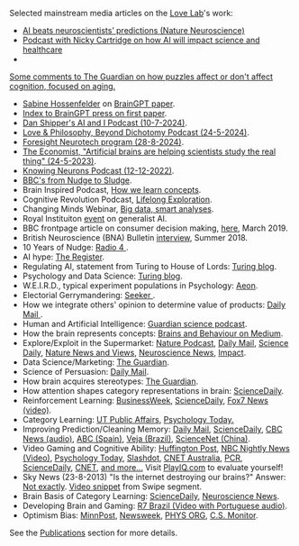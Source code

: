 Selected mainstream media articles on the <a href="{{site.baseurl}}/lab">Love Lab</a>'s work:
* <a href="https://doi.org/10.1038/s41593-024-01860-8"> AI beats neuroscientists’ predictions (Nature Neuroscience)</a>
* <a href="https://touchneurology.com/podcast/braingpt-advancing-neuroscientific-research-with-ai/"> Podcast with Nicky Cartridge on how AI will impact science and healthcare</a>
* <a href="https://www.theguardian.com/games/2024/dec/21/at-98-i-wouldnt-be-so-sharp-without-puzzles-do-crosswords-and-quizzes-really-boost-your-brain-power/">
Some comments to The Guardian on how puzzles affect or don't affect cognition, focused on aging.</a>
* <a href="https://www.youtube.com/watch?v=Qgrl3JSWWDE"> Sabine Hossenfelder</a> on <a href="https://www.nature.com/articles/s41562-024-02046-9">BrainGPT paper<a>.
* <a href="https://www.nature.com/articles/s41562-024-02046-9/metrics"> Index to BrainGPT press on first paper</a>.
* <a href="https://www.youtube.com/watch?v=tNRMWNfrkxc"> Dan Shipper's AI and I Podcast (10-7-2024)</a>.
* <a href="https://www.youtube.com/watch?v=EA44JEJPrc0"> Love & Philosophy, Beyond Dichotomy Podcast (24-5-2024)</a>.
* <a href="https://youtu.be/7G4gR8LfI04?si=eVvP9vkShIYRO51P"> Foresight Neurotech program (28-8-2024)</a>.
* <a href="https://www.economist.com/science-and-technology/2023/05/24/artificial-brains-are-helping-scientists-study-the-real-thing"> The Economist, "Artificial brains are helping scientists study the real thing" (24-5-2023)</a>.
* <a href="https://knowingneurons.com/podcast-2/"> Knowing Neurons Podcast (12-12-2022)</a>.
* <a href="https://www.bbc.co.uk/programmes/w3ct1j0m"> BBC's from Nudge to Sludge</a>.
* Brain Inspired Podcast,  <a href="https://braininspired.co/podcast/70/"> How we learn concepts</a>.
* Cognitive Revolution Podcast,  <a href="https://www.codykommers.com/post/23-brad-love-on-lifelong-exploration"> Lifelong Exploration</a>.
* Changing Minds Webinar,  <a href="https://www.youtube.com/watch?v=2qQG9oiM3QY"> Big data, smart analyses</a>.
* Royal Instituiton  <a href="https://soundcloud.com/royal-institution/a-generalist-ai-ri-science-podcast-45"> event</a> on generalist AI.
* BBC frontpage article on consumer decision making,  <a href="https://www.bbc.co.uk/news/business-47357292"> here</a>, March 2019.
* British Neuroscience (BNA) Bulletin <a href="http://bradlove.org/images/BNA2018.pdf"> interview</a>, Summer 2018.
* 10 Years of Nudge: <a href="https://www.bbc.co.uk/programmes/b0b90xc6"> Radio 4 </a>.
* AI hype: <a href="http://www.theregister.co.uk/2016/10/25/will_ai_spell_the_end_of_humanity_the_tech_industry_wants_you_to_think_so/"> The Register</a>.
* Regulating AI, statement from Turing to House of Lords: <a href="https://www.turing.ac.uk/media/interested-artificial-intelligence/"> Turing blog</a>.
* Psychology and Data Science: <a href="https://www.turing.ac.uk/media/blog/%ef%bb%bfthinking-machines-psychology-got-data-science/"> Turing blog</a>.
* W.E.I.R.D., typical experiment populations in Psychology: <a href="https://aeon.co/essays/american-undergrads-are-too-weird-to-stand-for-all-humanity"> Aeon</a>.
* Electorial Gerrymandering: <a href="https://www.seeker.com/tech/an-unbiased-algorithm-could-help-put-an-end-to-partisan-gerrymandering"> Seeker </a>.
* How we integrate others' opinion to determine value of products: <a href="http://www.dailymail.co.uk/sciencetech/article-4559536/People-influenced-opinions-online.html"> Daily Mail </a>.
* Human and Artificial Intelligence: <a href="https://www.theguardian.com/science/audio/2018/jan/10/questioning-ai-what-kind-of-intelligence-will-we-create-science-weekly-podcast"> Guardian science podcast</a>.
* How the brain represents concepts: <a href="https://medium.com/brains-and-behaviour/how-does-the-brain-encode-similarities-975903b05ee6#.pp1mtahi1"> Brains and Behaviour on Medium</a>.
* Explore/Exploit in the Supermarket: <a href="http://www.nature.com/nature/podcast/index-2017-01-12.html"> Nature Podcast</a>, <a href="http://www.dailymail.co.uk/sciencetech/article-4103054/The-AI-tell-advertisers-advertisers-people-willing-try-new-things.html"> Daily Mail</a>, <a href="https://www.sciencedaily.com/releases/2017/01/170109134206.htm"> Science Daily</a>, <a href="http://www.nature.com/nature/journal/v541/n7637/full/nature21114.html"> Nature News and Views</a>, <a href="http://neurosciencenews.com/model-choices-psychology-5896/"> Neuroscience News</a>, <a href="https://www.research-live.com/article/features/when-people-are-willing-to-try-new-products/id/5022012"> Impact</a>.
* Data Science/Marketing: <a href="https://www.theguardian.com/media-network/2016/nov/07/can-advertising-support-free-internet"> The Guardian</a>.
* Science of Persuasion: <a href="http://www.dailymail.co.uk/sciencetech/article-3785809/The-science-persuasion-Experts-reveal-FIVE-simple-tricks-change-mind.html"> Daily Mail</a>.
* How brain acquires stereotypes: <a href="https://www.theguardian.com/science/2016/nov/01/human-brain-is-predisposed-to-negative-stereotypes-new-study-suggests"> The Guardian</a>.
* How attention shapes category representations in brain: <a href="https://www.sciencedaily.com/releases/2016/11/161102130629.htm"> ScienceDaily</a>.
* Reinforcement Learning: <a href="http://www.businessweek.com/lifestyle/content/healthday/637632.html">BusinessWeek</a>, <a href="http://www.sciencedaily.com/releases/2010/03/100331091138.htm">ScienceDaily</a>,
<a href="media/Love_Fox7_Interview.mp4">Fox7 News (video)</a>.
* Category Learning: <a href="http://www.utexas.edu/cola/public-affairs/news/O13722"> UT Public Affairs</a>, <a href="http://www.psychologytoday.com/blog/ulterior-motives/201101/what-you-do-affects-what-you-learn"> Psychology Today.</a>
* Improving Prediction/Cleaning Memory: <a href="http://www.dailymail.co.uk/sciencetech/article-2313428/Bad-news-bookies-Experts-claim-brain-trained-accurate-predicting-sports-games.html?ito=feeds-newsxml">Daily Mail</a>, <a href="http://www.sciencedaily.com/releases/2013/04/130422154923.htm?utm_source=rss1.0&utm_medium=feed&utm_campaign=Feed%3A+sciencedaily+%28ScienceDaily%3A+Latest+Science+News%29">ScienceDaily</a>, <a href="http://www.cbc.ca/news/technology/story/2013/04/26/science-brain-winner-prediction.html">CBC News (audio)</a>, <a href="http://www.abc.es/ciencia/20130423/abci-recuerdos-dificultan-toma-objetiva-201304221821.html">ABC (Spain)</a>, <a href="http://veja.abril.com.br/noticia/ciencia/informacoes-distorcidas-podem-levar-a-previsoes-mais-corretas">Veja (Brazil)</a>, <a href="http://news.sciencenet.cn/sbhtmlnews/2013/4/272189.shtm">ScienceNet (China)</a>.
* Video Gaming and Cognitive Ability: <a href="http://www.huffingtonpost.com/2013/08/24/video-games-brain-starcraft-cognitive-flexibility_n_3790610.html"> Huffington Post</a>, <a href="media/BrianNBCnews.mov"> NBC Nightly News (Video)</a>, <a href="http://www.psychologytoday.com/blog/ulterior-motives/201308/can-video-games-make-you-smart-or-least-more-flexible"> Psychology Today</a>, <a href="http://games.slashdot.org/story/13/08/12/2357251/playing-starcraft-could-boost-your-cognitive-flexibility"> Slashdot</a>, <a href="http://www.cnet.com.au/want-to-train-your-brain-play-starcraft-339345158.htm"> CNET Australia</a>, <a href="http://www.pcr-online.biz/news/read/playing-starcraft-is-good-for-the-mind-study-suggests/031627"> PCR</a>, <a href="http://www.sciencedaily.com/releases/2013/08/130821094924.htm"> ScienceDaily</a>, <a href="http://news.cnet.com/8301-11386_3-57600089-76/study-40-hours-of-complex-starcraft-is-good-for-the-brain/"> CNET</a>, <a href="media/plosOneAdditionalMedia.html"> and more...</a> Visit <a href="http://PlayIQ.com"> PlayIQ.com</a> to evaluate yourself!
* Sky News (23-8-2013) "Is the internet destroying our brains?" Answer: <a href="http://www.sciencemag.org/content/333/6043/776.abstract"> Not exactly</a>. <a href="media/SkyNewsSwipe.mov"> Video snippet</a> from Swipe segment.
* Brain Basis of Category Learning: <a href="http://www.sciencedaily.com/releases/2013/11/131108112144.htm">ScienceDaily</a>, <a href="http://neurosciencenews.com/medial-temporal-lobe-memory-fmri-1081/">Neuroscience News</a>.
* Developing Brain and Gaming: <a href="media/brazilTV.mp4"> R7 Brazil (Video with Portuguese audio)</a>.
* Optimism Bias: <a href="http://www.minnpost.com/second-opinion/2015/09/why-football-fans-are-unrealistically-optimistic-and-why-it-matters"> MinnPost</a>, <a href="http://www.newsweek.com/nfl-fans-and-reporters-overly-optimistic-about-teams-prospects-370447"> Newsweek</a>, <a href="http://phys.org/news/2015-09-nfl-fans-espn-overly-optimistic.html">PHYS ORG</a>, <a href="http://www.csmonitor.com/Science/2015/0909/NFL-scores-Your-team-is-probably-less-invincible-than-you-imagine"> C.S. Monitor</a>.

<p>See the <a href="#publications">Publications</a> section for more details.</p>


